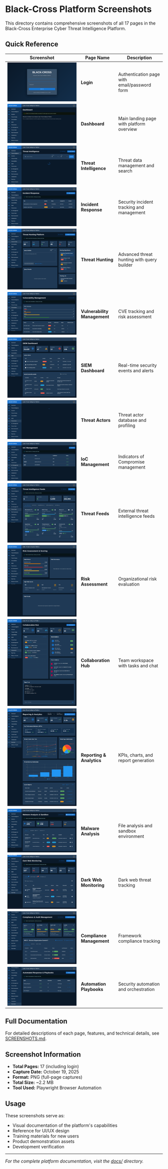 # Black-Cross Platform Screenshots

This directory contains comprehensive screenshots of all 17 pages in the Black-Cross Enterprise Cyber Threat Intelligence Platform.

## Quick Reference

| Screenshot | Page Name | Description |
|------------|-----------|-------------|
| ![Login](00-login.png) | **Login** | Authentication page with email/password form |
| ![Dashboard](01-dashboard.png) | **Dashboard** | Main landing page with platform overview |
| ![Threat Intel](02-threat-intelligence.png) | **Threat Intelligence** | Threat data management and search |
| ![Incidents](03-incident-response.png) | **Incident Response** | Security incident tracking and management |
| ![Threat Hunting](04-threat-hunting.png) | **Threat Hunting** | Advanced threat hunting with query builder |
| ![Vulnerabilities](05-vulnerability-management.png) | **Vulnerability Management** | CVE tracking and risk assessment |
| ![SIEM](06-siem-dashboard.png) | **SIEM Dashboard** | Real-time security events and alerts |
| ![Threat Actors](07-threat-actors.png) | **Threat Actors** | Threat actor database and profiling |
| ![IoC](08-ioc-management.png) | **IoC Management** | Indicators of Compromise management |
| ![Threat Feeds](09-threat-feeds.png) | **Threat Feeds** | External threat intelligence feeds |
| ![Risk](10-risk-assessment.png) | **Risk Assessment** | Organizational risk evaluation |
| ![Collaboration](11-collaboration-hub.png) | **Collaboration Hub** | Team workspace with tasks and chat |
| ![Reporting](12-reporting-analytics.png) | **Reporting & Analytics** | KPIs, charts, and report generation |
| ![Malware](13-malware-analysis.png) | **Malware Analysis** | File analysis and sandbox environment |
| ![Dark Web](14-dark-web-monitoring.png) | **Dark Web Monitoring** | Dark web threat tracking |
| ![Compliance](15-compliance-management.png) | **Compliance Management** | Framework compliance tracking |
| ![Automation](16-automation-playbooks.png) | **Automation Playbooks** | Security automation and orchestration |

## Full Documentation

For detailed descriptions of each page, features, and technical details, see [SCREENSHOTS.md](../SCREENSHOTS.md).

## Screenshot Information

- **Total Pages:** 17 (including login)
- **Capture Date:** October 19, 2025
- **Format:** PNG (full-page captures)
- **Total Size:** ~2.2 MB
- **Tool Used:** Playwright Browser Automation

## Usage

These screenshots serve as:
- Visual documentation of the platform's capabilities
- Reference for UI/UX design
- Training materials for new users
- Product demonstration assets
- Development verification

---

*For the complete platform documentation, visit the [docs/](../) directory.*
